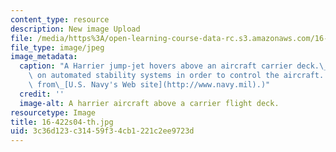 ```yaml
---
content_type: resource
description: New image Upload
file: /media/https%3A/open-learning-course-data-rc.s3.amazonaws.com/16-422-human-supervisory-control-of-automated-systems-spring-2004/3c36d123c31459f34cb1221c2ee9723d_16-422s04-th.jpg
file_type: image/jpeg
image_metadata:
  caption: "A Harrier jump-jet hovers above an aircraft carrier deck.\_Its pilot relies\
    \ on automated stability systems in order to control the aircraft. (Image is taken\
    \ from\_[U.S. Navy's Web site](http://www.navy.mil).)"
  credit: ''
  image-alt: A harrier aircraft above a carrier flight deck.
resourcetype: Image
title: 16-422s04-th.jpg
uid: 3c36d123-c314-59f3-4cb1-221c2ee9723d
---
```

